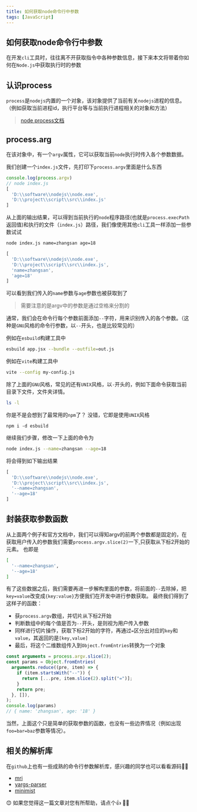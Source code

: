 ```yaml
---
title: 如何获取node命令行中参数
tags: [JavaScript]
---
```


## 如何获取node命令行中参数

在开发`cli`工具时，往往离不开获取指令中各种参数信息，接下来本文将带着你如何在`Node.js`中获取执行时的参数

## 认识process
`process`是`nodejs`内置的一个对象，该对象提供了当前有关`nodejs`进程的信息。（例如获取当前进程id，执行平台等与当前执行进程相关的对象和方法）
> [node process文档](https://nodejs.org/api/process.html#process)

## process.arg
在该对象中，有一个`argv`属性，它可以获取当前`node`执行时传入各个参数数据。

我们创建一个`index.js`文件，先打印下`process.argv`里面是什么东西
```JavaScript
console.log(process.argv)
// node index.js
[
  'D:\\software\\nodejs\\node.exe',
  'D:\\project\\script\\src\\index.js'
]
```
从上面的输出结果，可以得到当前执行的`node`程序路径(也就是`process.execPath`返回值)和执行的文件（`index.js`）路径，我们像使用其他`cli`工具一样添加一些参数试试
```bash
node index.js name=zhangsan age=18
```
```JavaScript
[
  'D:\\software\\nodejs\\node.exe',
  'D:\\project\\script\\src\\index.js',
  'name=zhangsan',
  'age=18'
]
```
可以看到我们传入的`name`参数与`age`参数也被获取到了
> 需要注意的是argv中的参数是通过空格来分割的

通常，我们会在命令行每个参数前面添加`--`字符，用来识别传入的各个参数。（这种是`GNU`风格的命令行参数，以`--`开头，也是比较常见的）

例如在`esbuild`构建工具中
```bash
esbuild app.jsx --bundle --outfile=out.js
```
例如在`vite`构建工具中
```bash
vite --config my-config.js
```

除了上面的`GNU`风格，常见的还有`UNIX`风格，以`-`开头的，例如下面命令获取当前目录下文件，文件夹详情。
```bash
ls -l
```
你是不是会想到了最常用的`npm`了？
没错，它即是使用`UNIX`风格
```
npm i -d esbuild
```

继续我们步骤，修改一下上面的命令为
```bash
node index.js --name=zhangsan --age=18
```
将会得到如下输出结果
```JavaScript
[
  'D:\\software\\nodejs\\node.exe',
  'D:\\project\\script\\src\\index.js',
  '--name=zhangsan',
  '--age=18'
]
```
## 封装获取参数函数
从上面两个例子和官方文档中，我们可以得知argv的前两个参数都是固定的，在获取用户传入的参数我们需要`process.argv.slice(2)`一下,只获取从下标2开始的元素。
也即是
```bash
[
  '--name=zhangsan',
  '--age=18'
]
```
有了这些数据之后，我们需要再进一步解构里面的参数，将前面的`--`去除掉，把`key=value`改变成`{key:value}`方便我们在开发中进行参数获取。
最终我们得到了这样子的函数：
- 获`process.argv`数组，并切片从下标2开始
- 判断数组中的每个值是否为`--`开头，是则视为用户传入参数
- 同样进行切片操作，获取下标2开始的字符，再通过`=`区分出对应的`key`和`value`，其返回的是`[key,value]`
- 最后，将这个二维数组传入到`Object.fromEntries`转换为一个对象
```typescript
const arguments = process.argv.slice(2);
const params = Object.fromEntries(
  arguments.reduce((pre, item) => {
    if (item.startsWith("--")) {
      return [...pre, item.slice(2).split("=")];
    }
    return pre;
  }, []),
);
console.log(params)
// { name: 'zhangsan', age: '18' }
```
当然，上面这个只是简单的获取参数的函数，也没有一些边界情况（例如出现`foo=bar=baz`参数等情况）。
## 相关的解析库
在`github`上也有一些成熟的命令行参数解析库，感兴趣的同学也可以看看源码🍔🍔

- [mri](https://github.com/lukeed/mri)
- [yargs-parser](https://github.com/yargs/yargs-parser)
- [minimist](https://github.com/minimistjs/minimist)

😊 如果您觉得这一篇文章对您有所帮助，请点个👍 🌹🌹